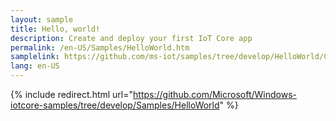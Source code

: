 ```yaml
---
layout: sample
title: Hello, world!
description: Create and deploy your first IoT Core app
permalink: /en-US/Samples/HelloWorld.htm
samplelink: https://github.com/ms-iot/samples/tree/develop/HelloWorld/CS
lang: en-US
---
```


{% include redirect.html url="https://github.com/Microsoft/Windows-iotcore-samples/tree/develop/Samples/HelloWorld" %}
